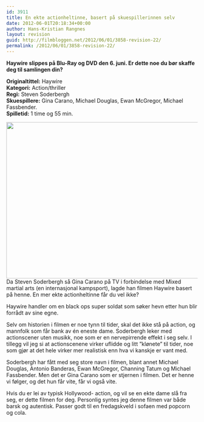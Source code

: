 ```yaml
---
id: 3911
title: En ekte actionheltinne, basert på skuespillerinnen selv
date: 2012-06-01T20:18:34+00:00
author: Hans-Kristian Rangnes
layout: revision
guid: http://filmbloggen.net/2012/06/01/3858-revision-22/
permalink: /2012/06/01/3858-revision-22/
---
```

**Haywire slippes på Blu-Ray og DVD den 6. juni. Er dette noe du bør skaffe deg til samlingen din?<!--more-->**

**Originaltittel:** Haywire  
**Kategori:** Action/thriller  
**Regi:** Steven Soderbergh  
**Skuespillere:** Gina Carano, Michael Douglas, Ewan McGregor, Michael Fassbender.  
**Spilletid:** 1 time og 55 min.

<a href="http://filmbloggen.net/2012/05/31/en-ekte-actionheltinne-basert-pa-skuespillerinnen-selv/haywire/" rel="attachment wp-att-3860"><img class="size-large wp-image-3860 alignnone" src="http://filmbloggen.net/wp-content/uploads//2012/05/haywire-620x412.jpg" alt="" width="620" height="412" /><br /> </a>Da Steven Soderbergh så Gina Carano på TV i forbindelse med Mixed martial arts (en internasjonal kampsport), lagde han filmen Haywire basert på henne. En mer ekte actionheltinne får du vel ikke?

Haywire handler om en black ops super soldat som søker hevn etter hun blir forrådt av sine egne.

Selv om historien i filmen er noe tynn til tider, skal det ikke stå på action, og mannfolk som får bank av én eneste dame. Soderbergh leker med actionscener uten musikk, noe som er en nervepirrende effekt i seg selv. I tillegg vil jeg si at actionscenene virker uflidde og litt ”klønete” til tider, noe som gjør at det hele virker mer realistisk enn hva vi kanskje er vant med.

Soderbergh har fått med seg store navn i filmen, blant annet Michael Douglas, Antonio Banderas, Ewan McGregor, Channing Tatum og Michael Fassbender. Men det er Gina Carano som er stjernen i filmen. Det er henne vi følger, og det hun får vite, får vi også vite.

Hvis du er lei av typisk Hollywood- action, og vil se en ekte dame slå fra seg, er dette filmen for deg. Personlig syntes jeg denne filmen var både barsk og autentisk. Passer godt til en fredagskveld i sofaen med popcorn og cola.

<div class="video-shortcode">
</div>